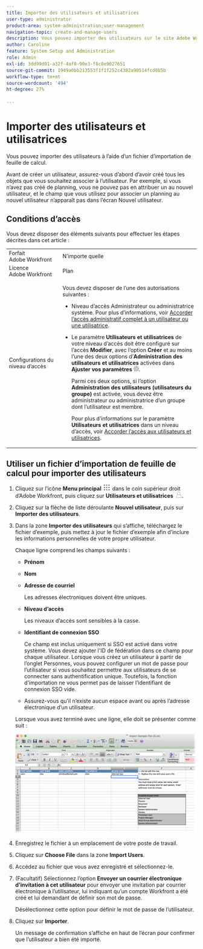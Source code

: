 ```yaml
---
title: Importer des utilisateurs et utilisatrices
user-type: administrator
product-area: system-administration;user-management
navigation-topic: create-and-manage-users
description: Vous pouvez importer des utilisateurs sur le site Adobe Workfront en synchronisant les utilisateurs à partir d’un service d’annuaire réseau (Active Directory ou un autre annuaire LDAP, par exemple) ou importer des utilisateurs à l’aide d’un fichier d’importation de feuille de calcul.
author: Caroline
feature: System Setup and Administration
role: Admin
exl-id: 3dd99d01-a32f-4af8-90e3-f8c0e9027651
source-git-commit: 1949a0bb213553f1f1f252c4382a90514fcd0b5b
workflow-type: tm+mt
source-wordcount: '494'
ht-degree: 27%

---
```


# Importer des utilisateurs et utilisatrices

<!--

>[!IMPORTANT]
>
>The procedure described on this page applies only to organizations that have not yet been onboarded to the Admin Console. If your organization has been onboarded to the Adobe Admin Console, you must perform this action through the Adobe Admin Console.
>
>For instructions on editing a user's profile in the Adobe Admin Console, see the section "Add users" in the article [Bulk Upload Users](https://helpx.adobe.com/enterprise/using/bulk-upload-users.html) or contact your Adobe Admin Console Administrator.
>
>For a list of procedures that differ based on whether your organization has been onboarded to the Adobe Admin Console, see [Platform-based administration differences (Adobe Workfront/Adobe Business Platform)](../../../administration-and-setup/get-started-wf-administration/actions-in-admin-console.md).

-->

Vous pouvez importer des utilisateurs à l’aide d’un fichier d’importation de feuille de calcul.

Avant de créer un utilisateur, assurez-vous d’abord d’avoir créé tous les objets que vous souhaitez associer à l’utilisateur. Par exemple, si vous n’avez pas créé de planning, vous ne pouvez pas en attribuer un au nouvel utilisateur, et le champ que vous utilisez pour associer un planning au nouvel utilisateur n’apparaît pas dans l’écran Nouvel utilisateur.

## Conditions d’accès

Vous devez disposer des éléments suivants pour effectuer les étapes décrites dans cet article :

<table style="table-layout:auto"> 
 <col> 
 <col> 
 <tbody> 
  <tr> 
   <td role="rowheader">Forfait Adobe Workfront</td> 
   <td>N’importe quelle</td> 
  </tr> 
  <tr> 
   <td role="rowheader">Licence Adobe Workfront</td> 
   <td>Plan</td> 
  </tr> 
  <tr> 
   <td role="rowheader">Configurations du niveau d’accès</td> 
   <td> <p>Vous devez disposer de l’une des autorisations suivantes :</p> 
    <ul> 
     <li> <p>Niveau d’accès Administrateur ou administratrice système. Pour plus d’informations, voir <a href="../../../administration-and-setup/add-users/configure-and-grant-access/grant-a-user-full-administrative-access.md" class="MCXref xref">Accorder l’accès administratif complet à un utilisateur ou une utilisatrice</a>. </p> </li> 
     <li> <p>Le paramètre <b>Utilisateurs et utilisatrices</b> de votre niveau d’accès doit être configuré sur l’accès <b>Modifier</b>, avec l’option <b>Créer</b> et au moins l’une des deux options d’<b>Administration des utilisateurs et utilisatrices</b> activées dans <b>Ajuster vos paramètres</b> <img src="assets/gear-icon-in-access-levels.png">. </p> <p>Parmi ces deux options, si l’option <b>Administration des utilisateurs (utilisateurs du groupe)</b> est activée, vous devez être administrateur ou administratrice d’un groupe dont l’utilisateur est membre.</p> <p>Pour plus d’informations sur le paramètre <b>Utilisateurs et utilisatrices</b> dans un niveau d’accès, voir <a href="../../../administration-and-setup/add-users/configure-and-grant-access/grant-access-other-users.md" class="MCXref xref">Accorder l’accès aux utilisateurs et utilisatrices</a>.</p> </li> 
    </ul> </td> 
  </tr> 
 </tbody> 
</table>

## Utiliser un fichier d’importation de feuille de calcul pour importer des utilisateurs

1. Cliquez sur l’icône **Menu principal** ![](assets/main-menu-icon.png) dans le coin supérieur droit d’Adobe Workfront, puis cliquez sur **Utilisateurs et utilisatrices** ![](assets/users-icon-in-main-menu.png).

1. Cliquez sur la flèche de liste déroulante **Nouvel utilisateur**, puis sur **Importer des utilisateurs**.

1. Dans la zone **Importer des utilisateurs** qui s’affiche, téléchargez le fichier d’exemple, puis mettez à jour le fichier d’exemple afin d’inclure les informations personnelles de votre propre utilisateur.

   Chaque ligne comprend les champs suivants :

   * **Prénom**
   * **Nom**
   * **Adresse de courriel**

     Les adresses électroniques doivent être uniques.

   * **Niveau d’accès**

     Les niveaux d’accès sont sensibles à la casse.

   * **Identifiant de connexion SSO**

     Ce champ est inclus uniquement si SSO est activé dans votre système. Vous devez ajouter l&#39;ID de fédération dans ce champ pour chaque utilisateur. Lorsque vous créez un utilisateur à partir de l’onglet Personnes, vous pouvez configurer un mot de passe pour l’utilisateur si vous souhaitez permettre aux utilisateurs de se connecter sans authentification unique. Toutefois, la fonction d’importation ne vous permet pas de laisser l’identifiant de connexion SSO vide.

   * Assurez-vous qu’il n’existe aucun espace avant ou après l’adresse électronique d’un utilisateur.

   Lorsque vous avez terminé avec une ligne, elle doit se présenter comme suit :

   ![import-new-users.png](assets/importing-new-users.png)

1. Enregistrez le fichier à un emplacement de votre poste de travail.
1. Cliquez sur **Choose File** dans la zone **Import Users**.

1. Accédez au fichier que vous avez enregistré et sélectionnez-le.
1. (Facultatif) Sélectionnez l’option **Envoyer un courrier électronique d’invitation à cet utilisateur** pour envoyer une invitation par courrier électronique à l’utilisateur, lui indiquant qu’un compte Workfront a été créé et lui demandant de définir son mot de passe.

   Désélectionnez cette option pour définir le mot de passe de l’utilisateur.

1. Cliquez sur **Importer**.

   Un message de confirmation s’affiche en haut de l’écran pour confirmer que l’utilisateur a bien été importé.
